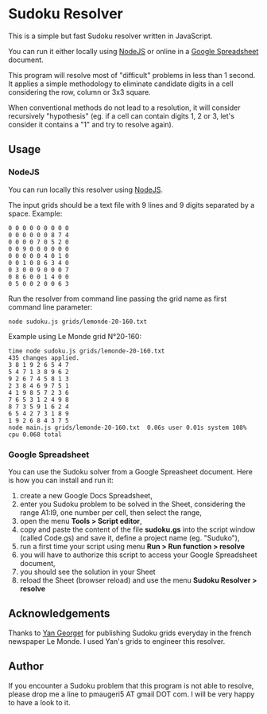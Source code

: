 # Sudoku Resolver

This is a simple but fast Sudoku resolver written in JavaScript.

You can run it either locally using [NodeJS](https://nodejs.org/en/) or online in a [Google Spreadsheet](https://docs.google.com/spreadsheets) document.

This program will resolve most of "difficult" problems in less than 1 second. It applies a simple methodology to eliminate candidate digits in a cell considering the row, column or 3x3 square.

When conventional methods do not lead to a resolution, it will consider recursively "hypothesis" (eg. if a cell can contain digits 1, 2 or 3, let's consider it contains a "1" and try to resolve again).

## Usage

### NodeJS

You can run locally this resolver using [NodeJS](https://nodejs.org/en/).

The input grids should be a text file with 9 lines and 9 digits separated by a space. 
Example:
```
0 0 0 0 0 0 0 0 0 
0 0 0 0 0 0 8 7 4 
0 0 0 0 7 0 5 2 0 
0 0 9 0 0 0 0 0 0
0 0 0 0 0 4 0 1 0 
0 0 1 0 8 6 3 4 0 
0 3 0 0 9 0 0 0 7 
0 8 6 0 0 1 4 0 0 
0 5 0 0 2 0 0 6 3
```

Run the resolver from command line passing the grid name as first command line parameter:

```
node sudoku.js grids/lemonde-20-160.txt
```

Example using Le Monde grid N°20-160:

```
time node sudoku.js grids/lemonde-20-160.txt
435 changes applied.
3 8 1 9 2 6 5 4 7 
5 4 7 1 3 8 9 6 2 
9 2 6 7 4 5 8 1 3 
2 3 8 4 6 9 7 5 1 
4 1 9 8 5 7 2 3 6 
7 6 5 3 1 2 4 9 8 
8 7 3 5 9 1 6 2 4 
6 5 4 2 7 3 1 8 9 
1 9 2 6 8 4 3 7 5 
node main.js grids/lemonde-20-160.txt  0.06s user 0.01s system 108% cpu 0.068 total
```

### Google Spreadsheet

You can use the Sudoku solver from a Google Spreasheet document.
Here is how you can install and run it:
1. create a new Google Docs Spreadsheet,
2. enter you Sudoku problem to be solved in the Sheet, considering the range A1:I9, one number per cell, then select the range,
2. open the menu **Tools > Script editor**,
3. copy and paste the content of the file **sudoku.gs** into the script window (called Code.gs) and save it, define a project name (eg. "Suduko"),
4. run a first time your script using menu **Run > Run function > resolve**
5. you will have to authorize this script to access your Google Spreadsheet document,
6. you should see the solution in your Sheet
7. reload the Sheet (browser reload) and use the menu **Sudoku Resolver > resolve**

## Acknowledgements

Thanks to [Yan Georget](https://about.me/yangeorget) for publishing Sudoku grids everyday in the french newspaper Le Monde. I used Yan's grids to engineer this resolver.

## Author

If you encounter a Sudoku problem that this program is not able to resolve, please drop me a line to pmaugeri5 AT gmail DOT com. I will be very happy to have a look to it.